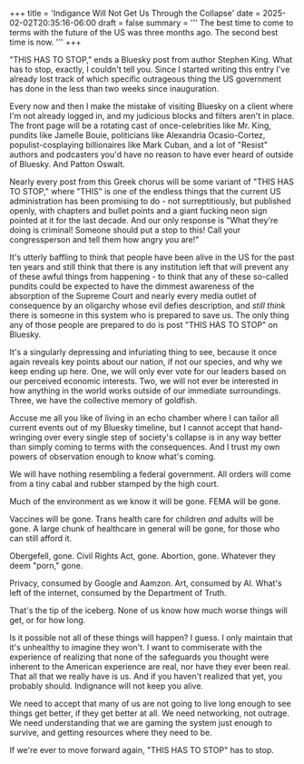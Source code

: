 +++
title = 'Indigance Will Not Get Us Through the Collapse'
date = 2025-02-02T20:35:16-06:00
draft = false
summary = '''
The best time to come to terms with the future of the US was three months ago.
The second best time is now.
'''
+++

"THIS HAS TO STOP," ends a Bluesky post from author Stephen King. What has to stop, exactly, I couldn't tell you. Since I started writing this entry I've already lost track of which specific outrageous thing the US government has done in the less than two weeks since inauguration.

Every now and then I make the mistake of visiting Bluesky on a client where I'm not already logged in, and my judicious blocks and filters aren't in place. The front page will be a rotating cast of once-celebrities like Mr. King, pundits like Jamelle Bouie, politicians like Alexandria Ocasio-Cortez, populist-cosplaying billionaires like Mark Cuban, and a lot of "Resist" authors and podcasters you'd have no reason to have ever heard of outside of Bluesky. And Patton Oswalt.

Nearly every post from this Greek chorus will be some variant of "THIS HAS TO STOP," where "THIS" is one of the endless things that the current US administration has been promising to do - not surreptitiously, but published openly, with chapters and bullet points and a giant fucking neon sign pointed at it for the last decade. And our only response is "What they're doing is criminal! Someone should put a stop to this! Call your congressperson and tell them how angry you are!"

It's utterly baffling to think that people have been alive in the US for the past ten years and still think that there is any institution left that will prevent any of these awful things from happening - to think that any of these so-called pundits could be expected to have the dimmest awareness of the absorption of the Supreme Court and nearly every media outlet of consequence by an oligarchy whose evil defies description, and *still think* there is someone in this system who is prepared to save us. The only thing any of those people are prepared to do is post "THIS HAS TO STOP" on Bluesky.

It's a singularly depressing and infuriating thing to see, because it once again reveals key points about our nation, if not our species, and why we keep ending up here. One, we will only ever vote for our leaders based on our perceived economic interests. Two, we will not ever be interested in how anything in the world works outside of our immediate surroundings. Three, we have the collective memory of goldfish.

Accuse me all you like of living in an echo chamber where I can tailor all current events out of my Bluesky timeline, but I cannot accept that hand-wringing over every single step of society's collapse is in any way better than simply coming to terms with the consequences. And I trust my own powers of observation enough to know what's coming.

We will have nothing resembling a federal government. All orders will come from a tiny cabal and rubber stamped by the high court.

Much of the environment as we know it will be gone. FEMA will be gone.

Vaccines will be gone. Trans health care for children *and* adults will be gone. A large chunk of healthcare in general will be gone, for those who can still afford it.

Obergefell, gone. Civil Rights Act, gone. Abortion, gone. Whatever they deem "porn," gone.

Privacy, consumed by Google and Aamzon. Art, consumed by AI. What's left of the internet, consumed by the Department of Truth.

That's the tip of the iceberg. None of us know how much worse things will get, or for how long.

Is it possible not all of these things will happen? I guess. I only maintain that it's unhealthy to imagine they won't. I want to commiserate with the experience of realizing that none of the safeguards you thought were inherent to the American experience are real, nor have they ever been real. That all that we really have is us. And if you haven't realized that yet, you probably should. Indignance will not keep you alive.

We need to accept that many of us are not going to live long enough to see things get better, if they get better at all. We need networking, not outrage. We need understanding that we are gaming the system just enough to survive, and getting resources where they need to be.

If we're ever to move forward again, "THIS HAS TO STOP" has to stop.